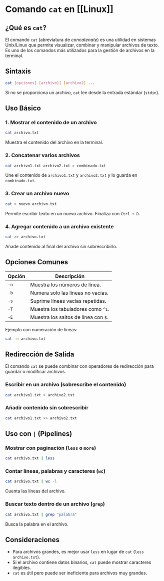 # Comando `cat` en [[Linux]]

## ¿Qué es `cat`?

El comando `cat` (abreviatura de _concatenate_) es una utilidad en sistemas Unix/Linux que permite visualizar, combinar y manipular archivos de texto. Es uno de los comandos más utilizados para la gestión de archivos en la terminal.

## Sintaxis

```sh
cat [opciones] [archivo1] [archivo2] ...
```

Si no se proporciona un archivo, `cat` lee desde la entrada estándar (`stdin`).

## Uso Básico

### 1. Mostrar el contenido de un archivo

```sh
cat archivo.txt
```

Muestra el contenido del archivo en la terminal.

### 2. Concatenar varios archivos

```sh
cat archivo1.txt archivo2.txt > combinado.txt
```

Une el contenido de `archivo1.txt` y `archivo2.txt` y lo guarda en `combinado.txt`.

### 3. Crear un archivo nuevo

```sh
cat > nuevo_archivo.txt
```

Permite escribir texto en un nuevo archivo. Finaliza con `Ctrl + D`.

### 4. Agregar contenido a un archivo existente

```sh
cat >> archivo.txt
```

Añade contenido al final del archivo sin sobrescribirlo.

## Opciones Comunes

|Opción|Descripción|
|---|---|
|`-n`|Muestra los números de línea.|
|`-b`|Numera solo las líneas no vacías.|
|`-s`|Suprime líneas vacías repetidas.|
|`-T`|Muestra los tabuladores como `^I`.|
|`-E`|Muestra los saltos de línea con `$`.|

Ejemplo con numeración de líneas:

```sh
cat -n archivo.txt
```

## Redirección de Salida

El comando `cat` se puede combinar con operadores de redirección para guardar o modificar archivos.

### Escribir en un archivo (sobrescribe el contenido)

```sh
cat archivo1.txt > archivo2.txt
```

### Añadir contenido sin sobrescribir

```sh
cat archivo1.txt >> archivo2.txt
```

## Uso con `|` (Pipelines)

### Mostrar con paginación (`less` o `more`)

```sh
cat archivo.txt | less
```

### Contar líneas, palabras y caracteres (`wc`)

```sh
cat archivo.txt | wc -l
```

Cuenta las líneas del archivo.

### Buscar texto dentro de un archivo (`grep`)

```sh
cat archivo.txt | grep "palabra"
```

Busca la palabra en el archivo.

## Consideraciones

- Para archivos grandes, es mejor usar `less` en lugar de `cat` (`less archivo.txt`).
- Si el archivo contiene datos binarios, `cat` puede mostrar caracteres ilegibles.
- `cat` es útil pero puede ser ineficiente para archivos muy grandes.